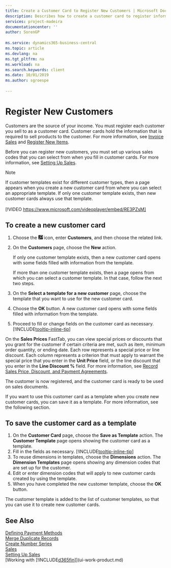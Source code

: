 ```yaml
---
title: Create a Customer Card to Register New Customers | Microsoft Docs
description: Describes how to create a customer card to register information about each new customer or client that you sell to.
services: project-madeira
documentationcenter: ''
author: SorenGP

ms.service: dynamics365-business-central
ms.topic: article
ms.devlang: na
ms.tgt_pltfrm: na
ms.workload: na
ms.search.keywords: client
ms.date: 10/01/2019
ms.author: sgroespe

---
```

# Register New Customers
Customers are the source of your income. You must register each customer you sell to as a customer card. Customer cards hold the information that is required to sell products to the customer. For more information, see [Invoice Sales](sales-how-invoice-sales.md) and [Register New Items](inventory-how-register-new-items.md).  

Before you can register new customers, you must set up various sales codes that you can select from when you fill in customer cards. For more information, see [Setting Up Sales](sales-setup-sales.md).

> [!NOTE]  
>   If customer templates exist for different customer types, then a page appears when you create a new customer card from where you can select an appropriate template. If only one customer template exists, then new customer cards always use that template.
<br><br>
> [!VIDEO https://www.microsoft.com/videoplayer/embed/RE3PZsM]

## To create a new customer card
1. Choose the ![Lightbulb that opens the Tell Me feature](media/ui-search/search_small.png "Tell me what you want to do") icon, enter **Customers**, and then choose the related link.  
2. On the **Customers** page, choose the **New** action.

    If only one customer template exists, then a new customer card opens with some fields filled with information from the template.

    If more than one customer template exists, then a page opens from which you can select a customer template. In that case, follow the next two steps.
3. On the **Select a template for a new customer** page, choose the template that you want to use for the new customer card.
4. Choose the **OK** button. A new customer card opens with some fields filled with information from the template.  
5. Proceed to fill or change fields on the customer card as necessary. [!INCLUDE[tooltip-inline-tip](includes/tooltip-inline-tip_md.md)]

On the **Sales Prices** FastTab, you can view special prices or discounts that you grant for the customer if certain criteria are met, such as item, minimum order quantity, or ending date. Each row represents a special price or line discount. Each column represents a criterion that must apply to warrant the special price that you enter in the **Unit Price** field, or the line discount that you enter in the **Line Discount %** field. For more information, see [Record Sales Price, Discount, and Payment Agreements](sales-how-record-sales-price-discount-payment-agreements.md).

The customer is now registered, and the customer card is ready to be used on sales documents.

If you want to use this customer card as a template when you create new customer cards, you can save it as a template. For more information, see the following section.

## To save the customer card as a template
1. On the **Customer Card** page, choose the **Save as Template** action. The **Customer Template** page opens showing the customer card as a template.
2. Fill in the fields as necessary. [!INCLUDE[tooltip-inline-tip](includes/tooltip-inline-tip_md.md)]
3. To reuse dimensions in templates, choose the **Dimensions** action. The **Dimension Templates** page opens showing any dimension codes that are set up for the customer.
4. Edit or enter dimension codes that will apply to new customer cards created by using the template.  
5. When you have completed the new customer template, choose the **OK** button.

The customer template is added to the list of customer templates, so that you can use it to create new customer cards.

## See Also
[Defining Payment Methods](finance-payment-methods.md)  
[Merge Duplicate Records](sales-how-merge-duplicate-records.md)  
[Create Number Series](ui-create-number-series.md)  
[Sales](sales-manage-sales.md)    
[Setting Up Sales](sales-setup-sales.md)    
[Working with [!INCLUDE[d365fin](includes/d365fin_md.md)]](ui-work-product.md)
